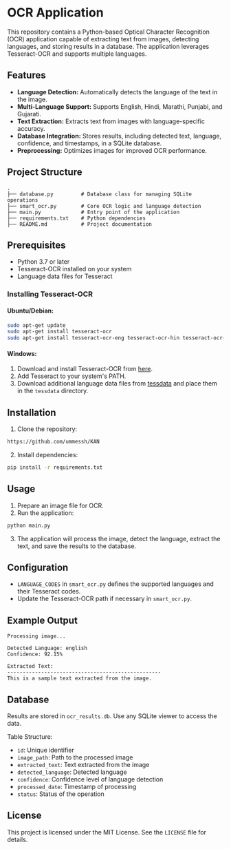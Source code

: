 # OCR Application

This repository contains a Python-based Optical Character Recognition (OCR) application capable of extracting text from images, detecting languages, and storing results in a database. The application leverages Tesseract-OCR and supports multiple languages.

## Features

- **Language Detection:** Automatically detects the language of the text in the image.
- **Multi-Language Support:** Supports English, Hindi, Marathi, Punjabi, and Gujarati.
- **Text Extraction:** Extracts text from images with language-specific accuracy.
- **Database Integration:** Stores results, including detected text, language, confidence, and timestamps, in a SQLite database.
- **Preprocessing:** Optimizes images for improved OCR performance.

## Project Structure

```
.
├── database.py         # Database class for managing SQLite operations
├── smart_ocr.py        # Core OCR logic and language detection
├── main.py             # Entry point of the application
├── requirements.txt    # Python dependencies
├── README.md           # Project documentation
```

## Prerequisites

- Python 3.7 or later
- Tesseract-OCR installed on your system
- Language data files for Tesseract

### Installing Tesseract-OCR

#### Ubuntu/Debian:
```bash
sudo apt-get update
sudo apt-get install tesseract-ocr
sudo apt-get install tesseract-ocr-eng tesseract-ocr-hin tesseract-ocr-mar tesseract-ocr-pan tesseract-ocr-guj
```

#### Windows:
1. Download and install Tesseract-OCR from [here](https://github.com/tesseract-ocr/tesseract).
2. Add Tesseract to your system's PATH.
3. Download additional language data files from [tessdata](https://github.com/tesseract-ocr/tessdata) and place them in the `tessdata` directory.

## Installation

1. Clone the repository:
```bash
https://github.com/ummessh/KAN
```

2. Install dependencies:
```bash
pip install -r requirements.txt
```

## Usage

1. Prepare an image file for OCR.
2. Run the application:
```bash
python main.py
```

3. The application will process the image, detect the language, extract the text, and save the results to the database.

## Configuration

- `LANGUAGE_CODES` in `smart_ocr.py` defines the supported languages and their Tesseract codes.
- Update the Tesseract-OCR path if necessary in `smart_ocr.py`.

## Example Output

```
Processing image...

Detected Language: english
Confidence: 92.15%

Extracted Text:
--------------------------------------------------
This is a sample text extracted from the image.
```

## Database

Results are stored in `ocr_results.db`. Use any SQLite viewer to access the data.

Table Structure:
- `id`: Unique identifier
- `image_path`: Path to the processed image
- `extracted_text`: Text extracted from the image
- `detected_language`: Detected language
- `confidence`: Confidence level of language detection
- `processed_date`: Timestamp of processing
- `status`: Status of the operation

## License

This project is licensed under the MIT License. See the `LICENSE` file for details.
